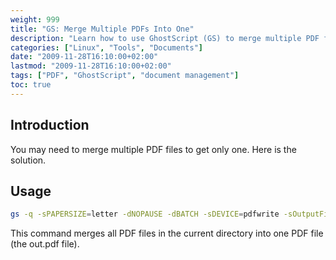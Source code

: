 ```yaml
---
weight: 999
title: "GS: Merge Multiple PDFs Into One"
description: "Learn how to use GhostScript (GS) to merge multiple PDF files into a single document."
categories: ["Linux", "Tools", "Documents"]
date: "2009-11-28T16:10:00+02:00"
lastmod: "2009-11-28T16:10:00+02:00"
tags: ["PDF", "GhostScript", "document management"]
toc: true
---
```


## Introduction

You may need to merge multiple PDF files to get only one. Here is the solution.

## Usage

```bash
gs -q -sPAPERSIZE=letter -dNOPAUSE -dBATCH -sDEVICE=pdfwrite -sOutputFile=out.pdf `ls *.pdf`
```

This command merges all PDF files in the current directory into one PDF file (the out.pdf file).
